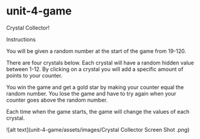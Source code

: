# unit-4-game
Crystal Collector!

Instructions

You will be given a random number at the start of the game from 19-120.

There are four crystals below. Each crystal will have a random hidden value between 1-12. By clicking on a crystal you will add a specific amount of points to your counter. 

You win the game and get a gold star by making your counter equal the random number. You lose the game and have to try again when your counter goes above the random number.
       
Each time when the game starts, the game will change the values of each crystal.

![alt text](unit-4-game/assets/images/Crystal Collector Screen Shot .png)
